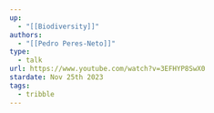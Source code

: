 ```yaml
---
up:
  - "[[Biodiversity]]"
authors:
  - "[[Pedro Peres-Neto]]"
type:
  - talk
url: https://www.youtube.com/watch?v=3EFHYP8SwX0
stardate: Nov 25th 2023
tags:
  - tribble
---
```

